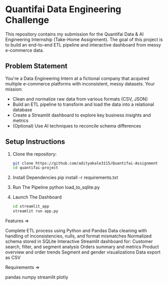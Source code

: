 # Quantifai Data Engineering Challenge

This repository contains my submission for the Quantifai Data & AI Engineering Internship (Take-Home Assignment). The goal of this project is to build an end-to-end ETL pipeline and interactive dashboard from messy e-commerce data.

## Problem Statement

You're a Data Engineering Intern at a fictional company that acquired multiple e-commerce platforms with inconsistent, messy datasets. Your mission:

- Clean and normalize raw data from various formats (CSV, JSON)
- Build an ETL pipeline to transform and load the data into a relational database
- Create a Streamlit dashboard to explore key business insights and metrics
- (Optional) Use AI techniques to reconcile schema differences


## Setup Instructions

1. Clone the repository:
   ```bash
   git clone https://github.com/adityakale3115/Quantifai-Assignment
   cd quantifai-project
2. Install Dependencies
pip install -r requirements.txt

3. Run The Pipeline 
python load_to_sqlite.py

4. Launch The Dashboard
   ```bash
   cd streamlit_app
   streamlit run app.py


Features => 

Complete ETL process using Python and Pandas
Data cleaning with handling of inconsistencies, nulls, and format mismatches
Normalized schema stored in SQLite
Interactive Streamlit dashboard for:
Customer search, filter, and segment analysis
Orders summary and metrics
Product overview and order trends
Segment and gender visualizations
Data export as CSV


Requirements => 

pandas
numpy
streamlit
plotly

